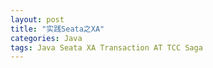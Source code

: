```yaml
---
layout: post
title: "实践Seata之XA"
categories: Java
tags: Java Seata XA Transaction AT TCC Saga
---
```


